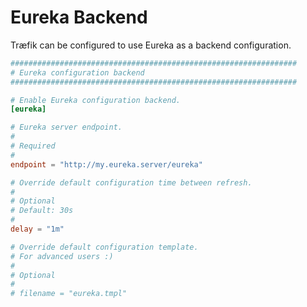 # Eureka Backend

Træfik can be configured to use Eureka as a backend configuration.

```toml
################################################################
# Eureka configuration backend
################################################################

# Enable Eureka configuration backend.
[eureka]

# Eureka server endpoint.
#
# Required
#
endpoint = "http://my.eureka.server/eureka"

# Override default configuration time between refresh.
#
# Optional
# Default: 30s
#
delay = "1m"

# Override default configuration template.
# For advanced users :)
#
# Optional
#
# filename = "eureka.tmpl"
```
